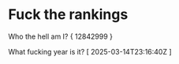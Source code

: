 # Fuck the rankings

Who the hell am I?
{ 12842999 }

What fucking year is it?
[ 2025-03-14T23:16:40Z ]
